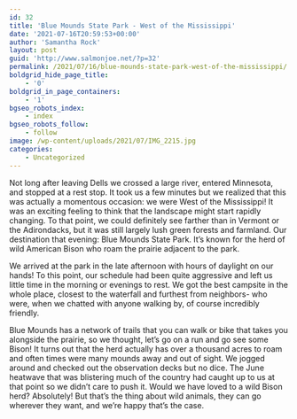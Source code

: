 ```yaml
---
id: 32
title: 'Blue Mounds State Park - West of the Mississippi'
date: '2021-07-16T20:59:53+00:00'
author: 'Samantha Rock'
layout: post
guid: 'http://www.salmonjoe.net/?p=32'
permalink: /2021/07/16/blue-mounds-state-park-west-of-the-mississippi/
boldgrid_hide_page_title:
    - '0'
boldgrid_in_page_containers:
    - '1'
bgseo_robots_index:
    - index
bgseo_robots_follow:
    - follow
image: /wp-content/uploads/2021/07/IMG_2215.jpg
categories:
    - Uncategorized
---
```


<div class="boldgrid-section"><div class="container"><div class="row"><div class="col-md-12 col-xs-12 col-sm-12">Not long after leaving Dells we crossed a large river, entered Minnesota, and stopped at a rest stop. It took us a few minutes but we realized that this was actually a momentous occasion: we were West of the Mississippi! It was an exciting feeling to think that the landscape might start rapidly changing. To that point, we could definitely see farther than in Vermont or the Adirondacks, but it was still largely lush green forests and farmland. Our destination that evening: Blue Mounds State Park. It’s known for the herd of wild American Bison who roam the prairie adjacent to the park.

We arrived at the park in the late afternoon with hours of daylight on our hands! To this point, our schedule had been quite aggressive and left us little time in the morning or evenings to rest. We got the best campsite in the whole place, closest to the waterfall and furthest from neighbors- who were, when we chatted with anyone walking by, of course incredibly friendly.

Blue Mounds has a network of trails that you can walk or bike that takes you alongside the prairie, so we thought, let’s go on a run and go see some Bison! It turns out that the herd actually has over a thousand acres to roam and often times were many mounds away and out of sight. We jogged around and checked out the observation decks but no dice. The June heatwave that was blistering much of the country had caught up to us at that point so we didn’t care to push it. Would we have loved to a wild Bison herd? Absolutely! But that’s the thing about wild animals, they can go wherever they want, and we’re happy that’s the case.

</div></div></div></div>